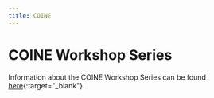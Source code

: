 ```yaml
---
title: COINE
---
```


# COINE Workshop Series

Information about the COINE Workshop Series can be found [here](http://www.pcs.usp.br/~coin/){:target="_blank"}.
